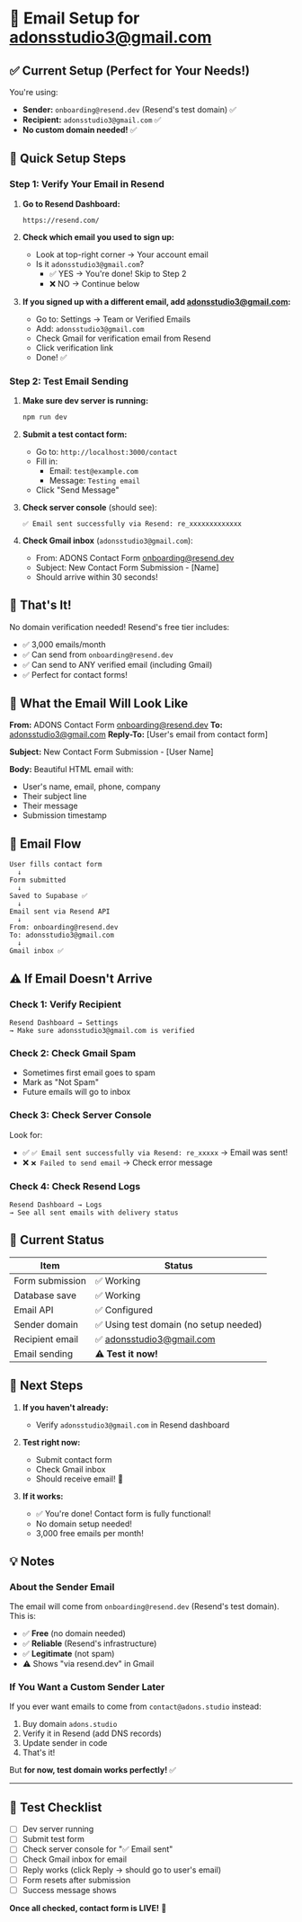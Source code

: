 # 📧 Email Setup for adonsstudio3@gmail.com

## ✅ Current Setup (Perfect for Your Needs!)

You're using:
- **Sender:** `onboarding@resend.dev` (Resend's test domain) ✅
- **Recipient:** `adonsstudio3@gmail.com` ✅
- **No custom domain needed!** ✅

## 🎯 Quick Setup Steps

### Step 1: Verify Your Email in Resend

1. **Go to Resend Dashboard:**
   ```
   https://resend.com/
   ```

2. **Check which email you used to sign up:**
   - Look at top-right corner → Your account email
   - Is it `adonsstudio3@gmail.com`? 
     - ✅ YES → You're done! Skip to Step 2
     - ❌ NO → Continue below

3. **If you signed up with a different email, add adonsstudio3@gmail.com:**
   - Go to: Settings → Team or Verified Emails
   - Add: `adonsstudio3@gmail.com`
   - Check Gmail for verification email from Resend
   - Click verification link
   - Done! ✅

### Step 2: Test Email Sending

1. **Make sure dev server is running:**
   ```bash
   npm run dev
   ```

2. **Submit a test contact form:**
   - Go to: `http://localhost:3000/contact`
   - Fill in:
     - Email: `test@example.com`
     - Message: `Testing email`
   - Click "Send Message"

3. **Check server console** (should see):
   ```
   ✅ Email sent successfully via Resend: re_xxxxxxxxxxxxx
   ```

4. **Check Gmail inbox** (`adonsstudio3@gmail.com`):
   - From: ADONS Contact Form <onboarding@resend.dev>
   - Subject: New Contact Form Submission - [Name]
   - Should arrive within 30 seconds!

## 🎉 That's It!

No domain verification needed! Resend's free tier includes:
- ✅ 3,000 emails/month
- ✅ Can send from `onboarding@resend.dev`
- ✅ Can send to ANY verified email (including Gmail)
- ✅ Perfect for contact forms!

## 📧 What the Email Will Look Like

**From:** ADONS Contact Form <onboarding@resend.dev>
**To:** adonsstudio3@gmail.com
**Reply-To:** [User's email from contact form]

**Subject:** New Contact Form Submission - [User Name]

**Body:** Beautiful HTML email with:
- User's name, email, phone, company
- Their subject line
- Their message
- Submission timestamp

## 🔄 Email Flow

```
User fills contact form
  ↓
Form submitted
  ↓
Saved to Supabase ✅
  ↓
Email sent via Resend API
  ↓
From: onboarding@resend.dev
To: adonsstudio3@gmail.com
  ↓
Gmail inbox ✅
```

## ⚠️ If Email Doesn't Arrive

### Check 1: Verify Recipient
```
Resend Dashboard → Settings
→ Make sure adonsstudio3@gmail.com is verified
```

### Check 2: Check Gmail Spam
- Sometimes first email goes to spam
- Mark as "Not Spam"
- Future emails will go to inbox

### Check 3: Check Server Console
Look for:
- ✅ `✅ Email sent successfully via Resend: re_xxxxx` → Email was sent!
- ❌ `❌ Failed to send email` → Check error message

### Check 4: Check Resend Logs
```
Resend Dashboard → Logs
→ See all sent emails with delivery status
```

## 🎯 Current Status

| Item | Status |
|------|--------|
| Form submission | ✅ Working |
| Database save | ✅ Working |
| Email API | ✅ Configured |
| Sender domain | ✅ Using test domain (no setup needed) |
| Recipient email | ✅ adonsstudio3@gmail.com |
| Email sending | ⚠️ **Test it now!** |

## 🚀 Next Steps

1. **If you haven't already:**
   - Verify `adonsstudio3@gmail.com` in Resend dashboard

2. **Test right now:**
   - Submit contact form
   - Check Gmail inbox
   - Should receive email! 📧

3. **If it works:**
   - ✅ You're done! Contact form is fully functional!
   - No domain setup needed!
   - 3,000 free emails per month!

## 💡 Notes

### About the Sender Email
The email will come from `onboarding@resend.dev` (Resend's test domain). This is:
- ✅ **Free** (no domain needed)
- ✅ **Reliable** (Resend's infrastructure)
- ✅ **Legitimate** (not spam)
- ⚠️ Shows "via resend.dev" in Gmail

### If You Want a Custom Sender Later
If you ever want emails to come from `contact@adons.studio` instead:
1. Buy domain `adons.studio`
2. Verify it in Resend (add DNS records)
3. Update sender in code
4. That's it!

But **for now, test domain works perfectly!** ✅

---

## 🧪 Test Checklist

- [ ] Dev server running
- [ ] Submit test form
- [ ] Check server console for "✅ Email sent"
- [ ] Check Gmail inbox for email
- [ ] Reply works (click Reply → should go to user's email)
- [ ] Form resets after submission
- [ ] Success message shows

**Once all checked, contact form is LIVE!** 🎉
